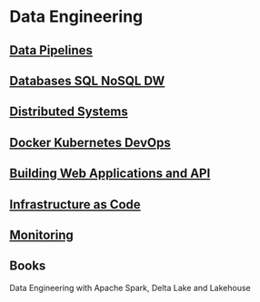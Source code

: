 
# Data Engineering

## [Data Pipelines](DataPipelines)

## [Databases SQL NoSQL DW](Databases)

## [Distributed Systems](DistributedSystems)

## [Docker Kubernetes DevOps](Containers)

## [Building Web Applications and API](BuildingWebApplications)

## [Infrastructure as Code](InfraAsCode)

## [Monitoring](Monitoring)

## Books

Data Engineering with Apache Spark, Delta Lake and Lakehouse

